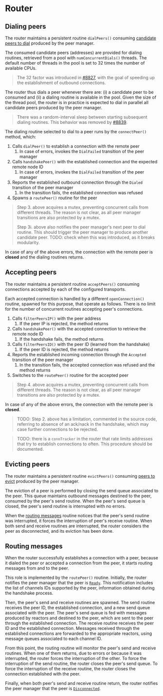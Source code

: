 # Router 

## Dialing peers

The router maintains a persistent routine `dialPeers()` consuming
[candidate peers to dial](./peer_manager.md#dialnext-transition)
produced by the peer manager.

The consumed candidate peers (addresses) are provided for dialing routines,
retrieved from a pool with `numConcurrentDials()` threads.
The default number of threads in the pool is set to 32 times the number of
available CPUs.

> The 32 factor was introduced in [#8827](https://github.com/tendermint/tendermint/pull/8827),
> with the goal of speeding up the establishment of outbound connections.

The router thus dials a peer whenever there are: (i) a candidate peer to be
consumed and (ii) a dialing routine is available in the pool.
Given the size of the thread pool, the router is in practice is expected to
dial in parallel all candidate peers produced by the peer manager.

> There was a random-interval sleep between starting subsequent dialing
> routines. This behavior was removed by [#8839](https://github.com/tendermint/tendermint/pull/8839).

The dialing routine selected to dial to a peer runs by the `connectPeer()`
method, which:

1. Calls `dialPeer()` to establish a connection with the remote peer
   1. In case of errors, invokes the `DialFailed` transition of the peer manager
1. Calls `handshakePeer()` with the established connection and the expected remote node ID
   1. In case of errors, invokes the `DialFailed` transition of the peer manager
1. Reports the established outbound connection through the `Dialed` transition of the peer manager
   1. In the transition fails, the established connection was refused
1. Spawns a `routePeer()` routine for the peer

> Step 3. above acquires a mutex, preventing concurrent calls from different threads.
> The reason is not clear, as all peer manager transitions are also protected by a mutex.
>
> Step 3i. above also notifies the peer manager's next peer to dial routine.
> This should trigger the peer manager to produce another candidate peer.
> TODO: check when this was introduced, as it breaks modularity.

In case of any of the above errors, the connection with the remote peer is
**closed** and the dialing routines returns.

## Accepting peers

The router maintains a persistent routine `acceptPeers()` consuming connections
accepted by each of the configured transports.

Each accepted connection is handled by a different `openConnection()` routine,
spawned for this purpose, that operate as follows.
There is no limit for the number of concurrent routines accepting peer's connections.

1. Calls `filterPeersIP()` with the peer address
   1. If the peer IP is rejected, the method returns
1. Calls `handshakePeer()` with the accepted connection to retrieve the remote node ID
   1. If the handshake fails, the method returns
1. Calls `filterPeersID()` with the peer ID (learned from the handshake)
   1. If the peer ID is rejected, the method returns
1. Reports the established incoming connection through the `Accepted` transition of the peer manager
   1. In the transition fails, the accepted connection was refused and the method returns
1. Switches to the `routePeer()` routine for the accepted peer

> Step 4. above acquires a mutex, preventing concurrent calls from different threads.
> The reason is not clear, as all peer manager transitions are also protected by a mutex.

In case of any of the above errors, the connection with the remote peer is
**closed**.

> TODO: Step 2. above has a limitation, commented in the source code, referring
> to absence of an ack/nack in the handshake, which may case further
> connections to be rejected.

> TODO: there is a `connTracker` in the router that rate limits addresses that
> try to establish connections to often. This procedure should be documented.

## Evicting peers

The router maintains a persistent routine `evictPeers()` consuming
[peers to evict](./peer_manager.md#evictnext-transition)
produced by the peer manager.

The eviction of a peer is performed by closing the send queue associated to the peer.
This queue maintains outbound messages destined to the peer, consumed by the
peer's send routine.
When the peer's send queue is closed, the peer's send routine is interrupted
with no errors.

When the [routing messages](#routing-messages) routine notices that the peer's
send routine was interrupted, it forces the interruption of peer's receive routine.
When both send and receive routines are interrupted, the router considers the
peer as disconnected, and its eviction has been done.

## Routing messages

When the router successfully establishes a connection with a peer, because it
dialed the peer or accepted a connection from the peer, it starts routing
messages from and to the peer.

This role is implemented by the `routePeer()` routine.
Initially, the router notifies the peer manager that the peer is
[`Ready`](./peer_manager.md#ready-transition).
This notification includes the list of channels IDs supported by the peer,
information obtained during the handshake process.

Then, the peer's send and receive routines are spawned.
The send routine receives the peer ID, the established connection, and a new
send queue associated with the peer.
The peer's send queue is fed with messages produced by reactors and destined to
the peer, which are sent to the peer through the established connection.
The receive routine receives the peer ID and the established connection.
Messages received through the established connections are forwarded to the
appropriate reactors, using message queues associated to each channel ID.

From this point, the routing routine will monitor the peer's send and receive routines.
When one of them returns, due to errors or because it was interrupted, the
router forces the interruption of the other.
To force the interruption of the send routine, the router closes the peer's
send queue. To force the interruption of the receive routine, the router closes
the connection established with the peer.

Finally, when both peer's send and receive routine return, the router notifies
the peer manager that the peer is [`Disconnected`](./peer_manager.md#disconnected-transition).
